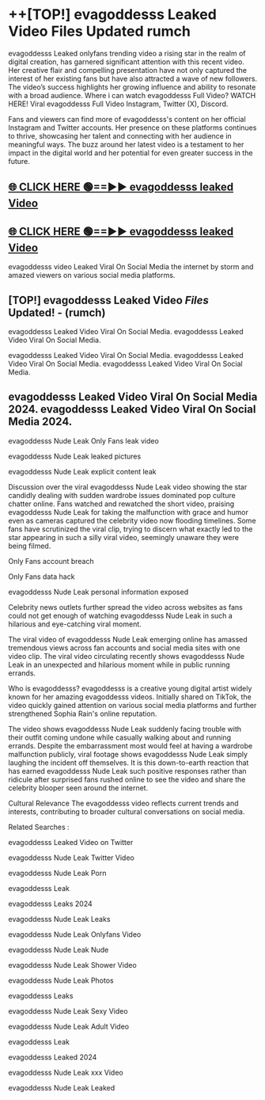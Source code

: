 # ++[TOP!] evagoddesss Leaked Video Files Updated rumch<br>

evagoddesss Leaked onlyfans trending video a rising star in the realm of digital creation, has garnered significant attention with this recent video. Her creative flair and compelling presentation have not only captured the interest of her existing fans but have also attracted a wave of new followers. The video’s success highlights her growing influence and ability to resonate with a broad audience.
Where i can watch evagoddesss Full Video? WATCH HERE! Viral evagoddesss Full Video Instagram, Twitter (X), Discord.


Fans and viewers can find more of evagoddesss's content on her official Instagram and Twitter accounts. Her presence on these platforms continues to thrive, showcasing her talent and connecting with her audience in meaningful ways. The buzz around her latest video is a testament to her impact in the digital world and her potential for even greater success in the future.


## [🌐 CLICK HERE 🟢==►► evagoddesss leaked Video ](https://xnudes.xyz/go)

## [🌐 CLICK HERE 🟢==►► evagoddesss leaked Video ](https://xnudes.xyz/go)



evagoddesss video Leaked Viral On Social Media the internet by storm and amazed viewers on various social media platforms.


## [TOP!] evagoddesss Leaked Video *Files* Updated! - (rumch)

evagoddesss Leaked Video Viral On Social Media. evagoddesss Leaked Video Viral On Social Media.

evagoddesss Leaked Video Viral On Social Media. evagoddesss Leaked Video Viral On Social Media. evagoddesss Leaked Video Viral On Social Media.


## evagoddesss Leaked Video Viral On Social Media 2024. evagoddesss Leaked Video Viral On Social Media 2024.
evagoddesss Nude Leak Only Fans leak video

evagoddesss Nude Leak leaked pictures

evagoddesss Nude Leak explicit content leak

Discussion over the viral evagoddesss Nude Leak video showing the star candidly dealing with sudden wardrobe issues dominated pop culture chatter online. Fans watched and rewatched the short video, praising evagoddesss Nude Leak for taking the malfunction with grace and humor even as cameras captured the celebrity video now flooding timelines. Some fans have scrutinized the viral clip, trying to discern what exactly led to the star appearing in such a silly viral video, seemingly unaware they were being filmed.


Only Fans account breach

Only Fans data hack

evagoddesss Nude Leak personal information exposed

Celebrity news outlets further spread the video across websites as fans could not get enough of watching evagoddesss Nude Leak in such a hilarious and eye-catching viral moment.


The viral video of evagoddesss Nude Leak emerging online has amassed tremendous views across fan accounts and social media sites with one video clip. The viral video circulating recently shows evagoddesss Nude Leak in an unexpected and hilarious moment while in public running errands.


Who is evagoddesss? evagoddesss is a creative young digital artist widely known for her amazing evagoddesss videos. Initially shared on TikTok, the video quickly gained attention on various social media platforms and further strengthened Sophia Rain's online reputation.

The video shows evagoddesss Nude Leak suddenly facing trouble with their outfit coming undone while casually walking about and running errands. Despite the embarrassment most would feel at having a wardrobe malfunction publicly, viral footage shows evagoddesss Nude Leak simply laughing the incident off themselves. It is this down-to-earth reaction that has earned evagoddesss Nude Leak such positive responses rather than ridicule after surprised fans rushed online to see the video and share the celebrity blooper seen around the internet.

Cultural Relevance The evagoddesss video reflects current trends and interests, contributing to broader cultural conversations on social media.

Related Searches :

evagoddesss Leaked Video on Twitter

evagoddesss Nude Leak Twitter Video

evagoddesss Nude Leak Porn

evagoddesss Leak 

evagoddesss Leaks 2024

evagoddesss Nude Leak Leaks

evagoddesss Nude Leak Onlyfans Video

evagoddesss Nude Leak Nude

evagoddesss Nude Leak Shower Video

evagoddesss Nude Leak Photos

evagoddesss Leaks

evagoddesss Nude Leak Sexy Video

evagoddesss Nude Leak Adult Video

evagoddesss Leak

evagoddesss Leaked 2024

evagoddesss Nude Leak xxx Video

evagoddesss Nude Leak Leaked